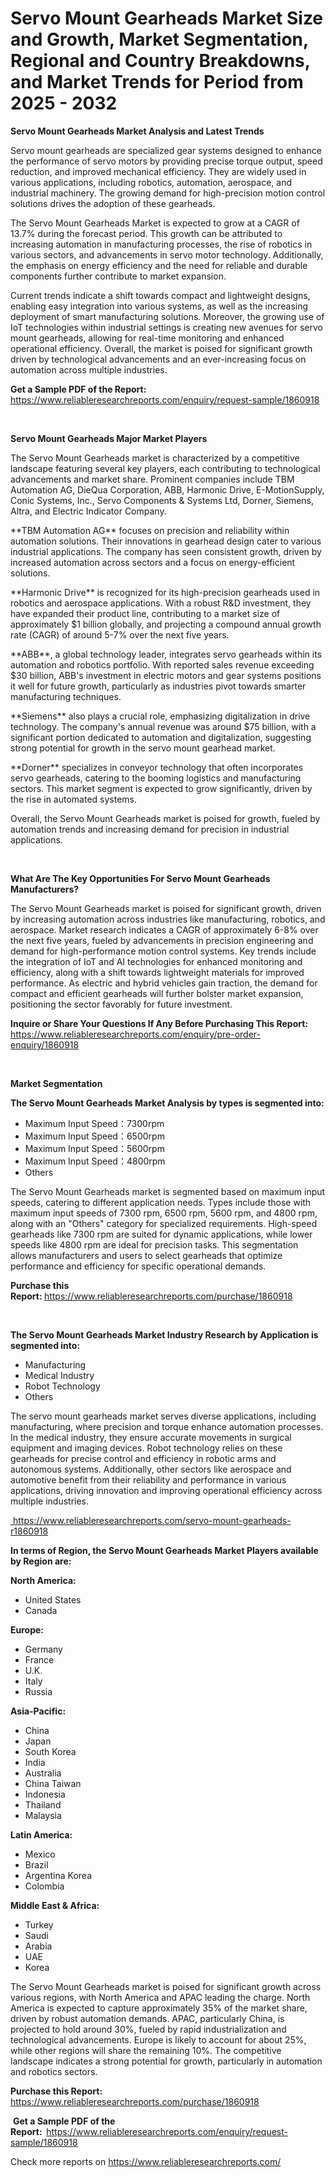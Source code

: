 <p><h1>Servo Mount Gearheads Market Size and Growth, Market Segmentation, Regional and Country Breakdowns, and Market Trends for Period from 2025 -  2032</h1></p><p><strong>Servo Mount Gearheads Market Analysis and Latest Trends</strong></p>
<p><p>Servo mount gearheads are specialized gear systems designed to enhance the performance of servo motors by providing precise torque output, speed reduction, and improved mechanical efficiency. They are widely used in various applications, including robotics, automation, aerospace, and industrial machinery. The growing demand for high-precision motion control solutions drives the adoption of these gearheads.</p><p>The Servo Mount Gearheads Market is expected to grow at a CAGR of 13.7% during the forecast period. This growth can be attributed to increasing automation in manufacturing processes, the rise of robotics in various sectors, and advancements in servo motor technology. Additionally, the emphasis on energy efficiency and the need for reliable and durable components further contribute to market expansion.</p><p>Current trends indicate a shift towards compact and lightweight designs, enabling easy integration into various systems, as well as the increasing deployment of smart manufacturing solutions. Moreover, the growing use of IoT technologies within industrial settings is creating new avenues for servo mount gearheads, allowing for real-time monitoring and enhanced operational efficiency. Overall, the market is poised for significant growth driven by technological advancements and an ever-increasing focus on automation across multiple industries.</p></p>
<p><strong>Get a Sample PDF of the Report:&nbsp;</strong> <a href="https://www.reliableresearchreports.com/enquiry/request-sample/1860918?utm_campaign=2283&utm_medium=2&utm_source=Github&utm_content=ia&utm_term=12042025&utm_id=servo-mount-gearheads">https://www.reliableresearchreports.com/enquiry/request-sample/1860918</a></p>
<p>&nbsp;</p>
<p><strong>Servo Mount Gearheads Major Market Players</strong></p>
<p><p>The Servo Mount Gearheads market is characterized by a competitive landscape featuring several key players, each contributing to technological advancements and market share. Prominent companies include TBM Automation AG, DieQua Corporation, ABB, Harmonic Drive, E-MotionSupply, Conic Systems, Inc., Servo Components & Systems Ltd, Dorner, Siemens, Altra, and Electric Indicator Company.</p><p>**TBM Automation AG** focuses on precision and reliability within automation solutions. Their innovations in gearhead design cater to various industrial applications. The company has seen consistent growth, driven by increased automation across sectors and a focus on energy-efficient solutions.</p><p>**Harmonic Drive** is recognized for its high-precision gearheads used in robotics and aerospace applications. With a robust R&D investment, they have expanded their product line, contributing to a market size of approximately $1 billion globally, and projecting a compound annual growth rate (CAGR) of around 5-7% over the next five years.</p><p>**ABB**, a global technology leader, integrates servo gearheads within its automation and robotics portfolio. With reported sales revenue exceeding $30 billion, ABB's investment in electric motors and gear systems positions it well for future growth, particularly as industries pivot towards smarter manufacturing techniques.</p><p>**Siemens** also plays a crucial role, emphasizing digitalization in drive technology. The company's annual revenue was around $75 billion, with a significant portion dedicated to automation and digitalization, suggesting strong potential for growth in the servo mount gearhead market.</p><p>**Dorner** specializes in conveyor technology that often incorporates servo gearheads, catering to the booming logistics and manufacturing sectors. This market segment is expected to grow significantly, driven by the rise in automated systems.</p><p>Overall, the Servo Mount Gearheads market is poised for growth, fueled by automation trends and increasing demand for precision in industrial applications.</p></p>
<p>&nbsp;</p>
<p><strong>What Are The Key Opportunities For Servo Mount Gearheads Manufacturers?</strong></p>
<p><p>The Servo Mount Gearheads market is poised for significant growth, driven by increasing automation across industries like manufacturing, robotics, and aerospace. Market research indicates a CAGR of approximately 6-8% over the next five years, fueled by advancements in precision engineering and demand for high-performance motion control systems. Key trends include the integration of IoT and AI technologies for enhanced monitoring and efficiency, along with a shift towards lightweight materials for improved performance. As electric and hybrid vehicles gain traction, the demand for compact and efficient gearheads will further bolster market expansion, positioning the sector favorably for future investment.</p></p>
<p><strong>Inquire or Share Your Questions If Any Before Purchasing This Report:</strong> <a href="https://www.reliableresearchreports.com/enquiry/pre-order-enquiry/1860918?utm_campaign=2283&utm_medium=2&utm_source=Github&utm_content=ia&utm_term=12042025&utm_id=servo-mount-gearheads">https://www.reliableresearchreports.com/enquiry/pre-order-enquiry/1860918</a></p>
<p>&nbsp;</p>
<p><strong>Market Segmentation</strong></p>
<p><strong>The Servo Mount Gearheads Market Analysis by types is segmented into:</strong></p>
<p><ul><li>Maximum Input Speed：7300rpm</li><li>Maximum Input Speed：6500rpm</li><li>Maximum Input Speed：5600rpm</li><li>Maximum Input Speed：4800rpm</li><li>Others</li></ul></p>
<p><p>The Servo Mount Gearheads market is segmented based on maximum input speeds, catering to different application needs. Types include those with maximum input speeds of 7300 rpm, 6500 rpm, 5600 rpm, and 4800 rpm, along with an "Others" category for specialized requirements. High-speed gearheads like 7300 rpm are suited for dynamic applications, while lower speeds like 4800 rpm are ideal for precision tasks. This segmentation allows manufacturers and users to select gearheads that optimize performance and efficiency for specific operational demands.</p></p>
<p><strong>Purchase this Report:&nbsp;</strong><a href="https://www.reliableresearchreports.com/purchase/1860918?utm_campaign=2283&utm_medium=2&utm_source=Github&utm_content=ia&utm_term=12042025&utm_id=servo-mount-gearheads">https://www.reliableresearchreports.com/purchase/1860918</a></p>
<p>&nbsp;</p>
<p><strong>The Servo Mount Gearheads Market Industry Research by Application is segmented into:</strong></p>
<p><ul><li>Manufacturing</li><li>Medical Industry</li><li>Robot Technology</li><li>Others</li></ul></p>
<p><p>The servo mount gearheads market serves diverse applications, including manufacturing, where precision and torque enhance automation processes. In the medical industry, they ensure accurate movements in surgical equipment and imaging devices. Robot technology relies on these gearheads for precise control and efficiency in robotic arms and autonomous systems. Additionally, other sectors like aerospace and automotive benefit from their reliability and performance in various applications, driving innovation and improving operational efficiency across multiple industries.</p></p>
<p><a href="https://www.reliableresearchreports.com/servo-mount-gearheads-r1860918?utm_campaign=2283&utm_medium=2&utm_source=Github&utm_content=ia&utm_term=12042025&utm_id=servo-mount-gearheads">&nbsp;https://www.reliableresearchreports.com/servo-mount-gearheads-r1860918</a></p>
<p><strong>In terms of Region, the Servo Mount Gearheads Market Players available by Region are:</strong></p>
<p>
    <p> <strong> North America: </strong>
        <ul>
            <li>United States</li>
            <li>Canada</li>
        </ul>
        </p> 
    <p> <strong> Europe: </strong>
        <ul>
            <li>Germany</li>
            <li>France</li>
            <li>U.K.</li>
            <li>Italy</li>
            <li>Russia</li>
        </ul>
        </p> 
    <p> <strong> Asia-Pacific: </strong>
        <ul>
            <li>China</li>
            <li>Japan</li>
            <li>South Korea</li>
            <li>India</li>
            <li>Australia</li>
            <li>China Taiwan</li>
            <li>Indonesia</li>
            <li>Thailand</li>
            <li>Malaysia</li>
        </ul>
        </p> 
    <p> <strong> Latin America: </strong>
        <ul>
            <li>Mexico</li>
            <li>Brazil</li>
            <li>Argentina Korea</li>
            <li>Colombia</li>
        </ul>
        </p> 
    <p> <strong> Middle East & Africa: </strong>
        <ul>
            <li>Turkey</li>
            <li>Saudi</li>
            <li>Arabia</li>
            <li>UAE</li>
            <li>Korea</li>
        </ul>
    </p>
    </p>
<p><p>The Servo Mount Gearheads market is poised for significant growth across various regions, with North America and APAC leading the charge. North America is expected to capture approximately 35% of the market share, driven by robust automation demands. APAC, particularly China, is projected to hold around 30%, fueled by rapid industrialization and technological advancements. Europe is likely to account for about 25%, while other regions will share the remaining 10%. The competitive landscape indicates a strong potential for growth, particularly in automation and robotics sectors.</p></p>
<p><strong>Purchase this Report: </strong><a href="https://www.reliableresearchreports.com/purchase/1860918?utm_campaign=2283&utm_medium=2&utm_source=Github&utm_content=ia&utm_term=12042025&utm_id=servo-mount-gearheads">https://www.reliableresearchreports.com/purchase/1860918</a></p>
<p>&nbsp;<strong>Get a Sample PDF of the Report:&nbsp;&nbsp;</strong><a href="https://www.reliableresearchreports.com/enquiry/request-sample/1860918?utm_campaign=2283&utm_medium=2&utm_source=Github&utm_content=ia&utm_term=12042025&utm_id=servo-mount-gearheads">https://www.reliableresearchreports.com/enquiry/request-sample/1860918</a></p>
<p><strong></strong></p>
<p>Check more reports on <a href="https://www.reliableresearchreports.com/?utm_campaign=2283&utm_medium=2&utm_source=Github&utm_content=ia&utm_term=12042025&utm_id=servo-mount-gearheads">https://www.reliableresearchreports.com/</a></p>
